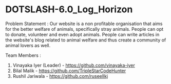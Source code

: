 # DOTSLASH-6.0_Log_Horizon  

Problem Statement : Our website is a non profitable organisation that aims for the better welfare of animals, specifically stray animals. People can opt to donate, volunteer and even adopt animals. People can write articles in the website's blog related to animal welfare and thus create a community of animal lovers as well.   
    
    
    
    
    
    
    
    
Team Members : 
1. Vinayaka Iyer (Leader) - https://github.com/vinayaka-iyer
2. Bilal Malik - https://github.com/TripleStarCodeHunter
3. Rushil Jariwala - https://github.com/ruseellkj
